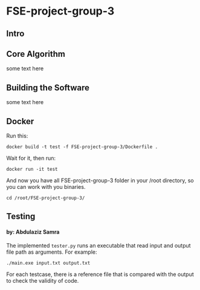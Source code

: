 # FSE-project-group-3
## Intro

## Core Algorithm
some text here

## Building the Software
some text here

## Docker
Run this:
```shell
docker build -t test -f FSE-project-group-3/Dockerfile .
```
Wait for it, then run:
```shell
docker run -it test
```
And now you have all FSE-project-group-3 folder in your /root directory, so you can work with you binaries.
```shell
cd /root/FSE-project-group-3/
```

## Testing
#### by: Abdulaziz Samra
The implemented `tester.py` runs an executable that read input and output file path as arguments. For example:
```shell
./main.exe input.txt output.txt
```
For each testcase, there is a reference file that is compared with the output to check the validity of code.
